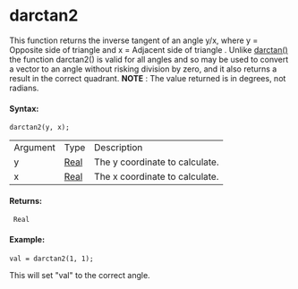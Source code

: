 # darctan2

This function returns the inverse tangent of an angle y/x, where y =
Opposite side of triangle and x = Adjacent side of triangle . Unlike [
darctan() ](darctan) the function darctan2() is valid for all angles
and so may be used to convert a vector to an angle without risking
division by zero, and it also returns a result in the correct quadrant.
**NOTE** : The value returned is in degrees, not radians.

#### Syntax:

``` gml
darctan2(y, x);
```

|          |                                                                         |                                |
|----------|-------------------------------------------------------------------------|--------------------------------|
| Argument | Type                                                                    | Description                    |
| y        |  [Real](../../../../../GameMaker_Language/GML_Overview/Data_Types)  | The y coordinate to calculate. |
| x        |  [Real](../../../../../GameMaker_Language/GML_Overview/Data_Types)  | The x coordinate to calculate. |

#### Returns:

``` gml
 Real
```

#### Example:

``` gml
val = darctan2(1, 1);
```

This will set "val" to the correct angle.
